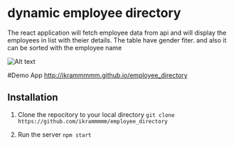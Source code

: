 # dynamic employee directory
The react application will fetch employee data from api and will display the employees in list with theier details.
The table have gender fiter. and also it can be sorted with the employee name

![Alt text](./screenshot/screenshot1.png?raw=true "Title")

#Demo App
http://ikrammmmm.github.io/employee_directory

## Installation
1) Clone the repocitory to your local directory
```git clone https://github.com/ikrammmmm/employee_directory```

3) Run the server
```npm start```
